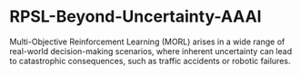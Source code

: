 # RPSL-Beyond-Uncertainty-AAAI
Multi-Objective Reinforcement Learning (MORL) arises in a wide range of real-world decision-making scenarios, where inherent uncertainty can lead to catastrophic consequences, such as traffic accidents or robotic failures. 
